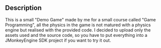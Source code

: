 ## Description
This is a small "Demo Game" made by me for a small course called "Game Programming", all the physics in the game is not matured with a physics engine but realised with the provided code. I decided to upload only the assets used and the source code, so you have to put everything into a JMonkeyEngine SDK project if you want to try it out.
